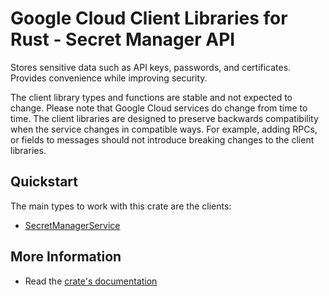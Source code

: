# Google Cloud Client Libraries for Rust - Secret Manager API

<!-- Code generated by sidekick. DO NOT EDIT. -->


Stores sensitive data such as API keys, passwords, and certificates.
Provides convenience while improving security.

The client library types and functions are stable and not expected to change.
Please note that Google Cloud services do change from time to time. The client
libraries are designed to preserve backwards compatibility when the service
changes in compatible ways. For example, adding RPCs, or fields to messages
should not introduce breaking changes to the client libraries.

## Quickstart

The main types to work with this crate are the clients:

- [SecretManagerService]

## More Information

- Read the [crate's documentation](https://docs.rs/google-cloud-secretmanager-v1/latest/google-cloud-secretmanager-v1)

[SecretManagerService]: https://docs.rs/google-cloud-secretmanager-v1/latest/google_cloud_secretmanager_v1/client/struct.SecretManagerService.html

